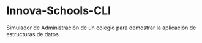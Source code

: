 # Innova-Schools-CLI
Simulador de Administración de un colegio para demostrar la aplicación de estructuras de datos.
